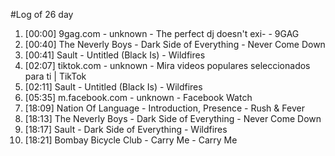 #Log of 26 day

1. [00:00] 9gag.com - unknown - The perfect dj doesn't exi- - 9GAG
1. [00:40] The Neverly Boys - Dark Side of Everything - Never Come Down
1. [00:41] Sault - Untitled (Black Is) - Wildfires
1. [02:07] tiktok.com - unknown - Mira videos populares seleccionados para ti | TikTok
1. [02:11] Sault - Untitled (Black Is) - Wildfires
1. [05:35] m.facebook.com - unknown - Facebook Watch
1. [18:09] Nation Of Language - Introduction, Presence - Rush & Fever
1. [18:13] The Neverly Boys - Dark Side of Everything - Never Come Down
1. [18:17] Sault - Dark Side of Everything - Wildfires
1. [18:21] Bombay Bicycle Club - Carry Me - Carry Me

